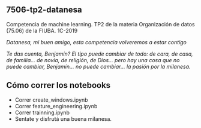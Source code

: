 
## 7506-tp2-datanesa
Competencia de machine learning. TP2 de la materia Organización de datos (75.06) de la FIUBA. 1C-2019

_Datanesa, mi buen amigo, esta competencia volveremos a estar contigo_

_Te das cuenta, Benjamín? El tipo puede cambiar de todo: de cara, de casa, de familia... de novia, de religión, de Dios... pero hay una cosa que no puede cambiar, Benjamín... no puede cambiar... la pasión por la milanesa._

## Cómo correr los notebooks
- Correr create_windows.ipynb
- Correr feature_engineering.ipynb
- Correr trainning.ipynb
- Sentate y disfrutá una buena milanesa.
